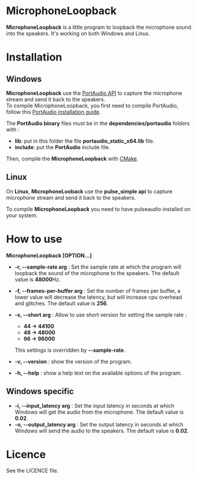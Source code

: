 # MicrophoneLoopback

**MicrophoneLoopback** is a little program to loopback the microphone sound into the speakers. It's working on both Windows and Linux.

# Installation

## Windows

**MicrophoneLoopback** use the [PortAudio API](http://www.portaudio.com/) to capture the microphone stream and send it back to the speakers.  
To compile MicrophoneLoopback, you first need to compile PortAudio, follow this [PortAudio installation guide](http://files.portaudio.com/docs/v19-doxydocs/tutorial_start.html).

The **PortAudio binary** files must be in the **dependencies/portaudio** folders with :
- **lib**: put in this folder the file **portaudio_static_x64.lib** file.
- **include**: put the **PortAudio** include file.

Then, compile the **MicrophoneLoopback** with [CMake](https://cmake.org/).

## Linux

On **Linux**, **MicrophoneLooback** use the **pulse_simple api** to capture microphone stream and send it back to the speakers.

To compile **MicrophoneLoopback** you need to have pulseaudio installed on your system.

# How to use

**MicrophoneLoopback [OPTION...]**

- **-r, --sample-rate arg** : Set the sample rate at which the program will loopback the sound of the microphone to the speakers. The default value is **48000**Hz.
- **-f, --frames-per-buffer arg** : Set the number of frames per buffer, a lower value will decrease the latency, but will increase cpu overhead and glitches. The default value is **256**.
- **-s, --short arg** : Allow to use short version for setting the sample rate :
  - **44 -> 44100**
  - **48 -> 48000**
  - **96 -> 96000**

  This settings is overridden by **--sample-rate**.
- **-v, --version** : show the version of the program.
- **-h, --help** : show a help text on the available options of the program.

## Windows specific

- **-i, --input_latency arg** : Set the input latency in seconds at which Windows will get the audio from the microphone. The default value is **0.02**.
- **-o, --output_latency arg** : Set the output latency in seconds at which Windows will send the audio to the speakers. The default value is **0.02**.

# Licence

See the LICENCE file.